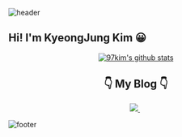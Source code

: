 ![header](https://capsule-render.vercel.app/api?type=waving&color=timeAuto&height=100&section=header)

<h2>Hi! I'm KyeongJung Kim 😀</h2>

<div align="center">
    
[![97kim's github stats](https://github-readme-stats.vercel.app/api?username=97kim&show_icons=true&theme=dark)](https://github.com/anuraghazra/github-readme-stats)
    
</div>

<h2 align="center">👇 My Blog 👇 </h2>

<p align="center">
    <a href="https://97kim.github.io"><img src="https://img.shields.io/badge/Blog-20c997?style=plastic&logo=Notion&logoColor=white"/> </a> &nbsp
</p>

![footer](https://capsule-render.vercel.app/api?type=waving&color=timeAuto&height=100&section=footer)
